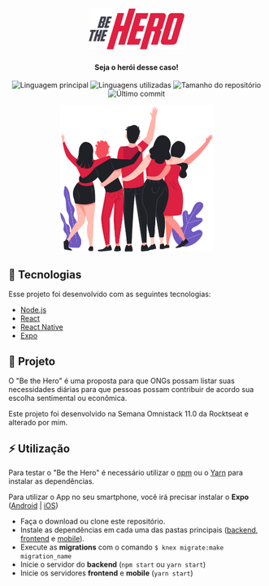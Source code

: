 <h1 align="center">
  <img 
    alt="logo"
    src="mobile/src/assets/logo@2x.png?raw=true"
   >
</h1>

<h4 align="center">Seja o herói desse caso!</h4>

<p align="center">
  <img alt="Linguagem principal" src="https://img.shields.io/github/languages/top/lucasquitan/be-the-hero">
  <img alt="Linguagens utilizadas" src="https://img.shields.io/github/languages/count/lucasquitan/be-the-hero">
  <img alt="Tamanho do repositório" src="https://img.shields.io/github/repo-size/lucasquitan/be-the-hero">
  <img alt="Último commit" src="https://img.shields.io/github/last-commit/lucasquitan/be-the-hero">
</p>

<p align="center">
  <img 
    alt="Be the Hero!" 
    width="300px" 
    src="frontend/src/assets/heroes.png">
</p>

## 🚀 Tecnologias  

Esse projeto foi desenvolvido com as seguintes tecnologias:  

- [Node.js](https://nodejs.org/en/)
- [React](https://reactjs.org)
- [React Native](https://facebook.github.io/react-native/)
- [Expo](https://expo.io/)


## 🔨 Projeto

O "Be the Hero" é uma proposta para que ONGs possam listar suas necessidades diárias para que pessoas possam contribuir de acordo sua escolha sentimental ou econômica.

Este projeto foi desenvolvido na Semana Omnistack 11.0 da Rocktseat e alterado por mim.


## ⚡ Utilização

Para testar o "Be the Hero" é necessário utilizar o [npm](https://www.npmjs.com/) ou o [Yarn](https://yarnpkg.com/lang/en/) para instalar as dependências. 

Para utilizar o App no seu smartphone, você irá precisar instalar o **Expo** ([Android](https://play.google.com/store/apps/details?id=host.exp.exponent&referrer=www) | [iOS](https://apps.apple.com/app/apple-store/id982107779))

- Faça o download ou clone este repositório.
- Instale as dependências em cada uma das pastas principais (<a href="./backend">backend</a>, <a href="./frontend">frontend</a> e <a href="./mobile">mobile</a>).
- Execute as **migrations** com o comando ```$ knex migrate:make migration_name```  
- Inicie o servidor do **backend** (```npm start``` ou ```yarn start```)
- Inicie os servidores **frontend** e **mobile** (```yarn start```)
